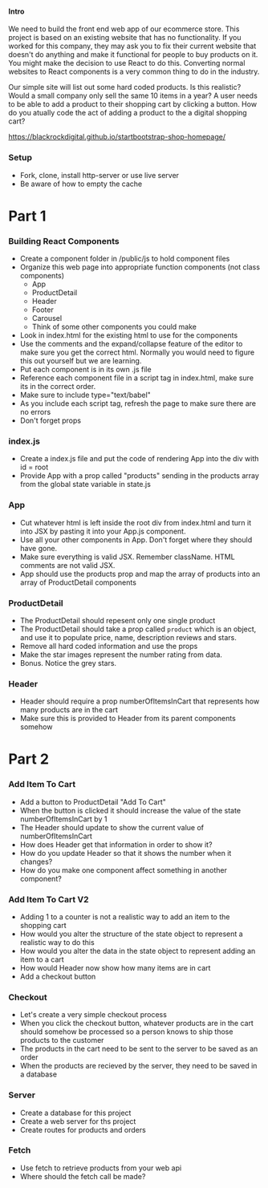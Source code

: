 #### Intro
We need to build the front end web app of our ecommerce store. This project is based on an existing website that has no functionality. If you worked for this company, they may ask you to fix their current website that doesn't do anything and make it functional for people to buy products on it. You might make the decision to use React to do this. Converting normal websites to React components is a very common thing to do in the industry.

Our simple site will list out some hard coded products. Is this realistic? Would a small company only sell the same 10 items in a year? A user needs to be able to add a product to their shopping cart by clicking a button. How do you atually code the act of adding a product to the a digital shopping cart?


https://blackrockdigital.github.io/startbootstrap-shop-homepage/

### Setup
* Fork, clone, install http-server or use live server
* Be aware of how to empty the cache

# Part 1
### Building React Components
 * Create a component folder in /public/js to hold component files
 * Organize this web page into appropriate function components (not class components)
   * App
   * ProductDetail
   * Header
   * Footer
   * Carousel
   * Think of some other components you could make
* Look in index.html for the existing html to use for the components
* Use the comments and the expand/collapse feature of the editor to make sure you get the correct html. Normally you would need to figure this out yourself but we are learning.
* Put each component is in its own .js file
* Reference each component file in a script tag in index.html, make sure its in the correct order.
* Make sure to include type="text/babel"
* As you include each script tag, refresh the page to make sure there are no errors
* Don't forget props



### index.js
* Create a index.js file and put the code of rendering App into the div with id = root
* Provide App with a prop called "products" sending in the products array from the global state variable in state.js

### App
* Cut whatever html is left inside the root div from index.html and turn it into JSX by pasting it into your App.js component.
* Use all your other components in App. Don't forget where they should have gone.
* Make sure everything is valid JSX. Remember className. HTML comments are not valid JSX.
* App should use the products prop and map the array of products into an array of ProductDetail components


### ProductDetail
* The ProductDetail should repesent only one single product
* The ProductDetail should take a prop called `product` which is an object, and use it to populate price, name, description reviews and stars.
* Remove all hard coded information and use the props
* Make the star images represent the number rating from data.
* Bonus. Notice the grey stars.

### Header
* Header should require a prop numberOfItemsInCart that represents how many products are in the cart
* Make sure this is provided to Header from its parent components somehow


# Part 2
### Add Item To Cart
* Add a button to ProductDetail "Add To Cart"
* When the button is clicked it should increase the value of the state numberOfItemsInCart by 1
* The Header should update to show the current value of numberOfItemsInCart
* How does Header get that information in order to show it?
* How do you update Header so that it shows the number when it changes?
* How do you make one component affect something in another component?


### Add Item To Cart V2
* Adding 1 to a counter is not a realistic way to add an item to the shopping cart
* How would you alter the structure of the state object to represent a realistic way to do this
* How would you alter the data in the state object to represent adding an item to a cart
* How would Header now show how many items are in cart
* Add a checkout button

### Checkout
* Let's create a very simple checkout process
* When you click the checkout button, whatever products are in the cart should somehow be processed so a person knows to ship those products to the customer
* The products in the cart need to be sent to the server to be saved as an order
* When the products are recieved by the server, they need to be saved in a database



### Server
* Create a database for this project
* Create a web server for ths project
* Create routes for products and orders


### Fetch
* Use fetch to retrieve products from your web api
* Where should the fetch call be made?

